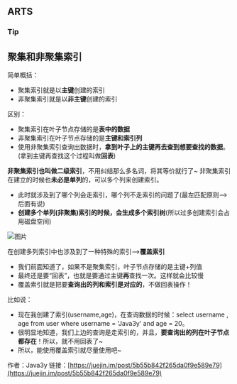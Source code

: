 ## ARTS

### Tip

## 聚集和非聚集索引

简单概括： 
* 聚集索引就是以**主键**创建的索引 
* 非聚集索引就是以**非主键**创建的索引 

区别： 
* 聚集索引在叶子节点存储的是**表中的数据** 
* 非聚集索引在叶子节点存储的是**主键和索引列** 
* 使用非聚集索引查询出数据时，**拿到叶子上的主键再去查到想要查找的数据**。(拿到主键再查找这个过程叫做**回表**) 

**非聚集索引也叫做二级索引**，不用纠结那么多名词，将其等价就行了~ 
非聚集索引在建立的时候也**未必是单列**的，可以多个列来创建索引。 
 
* 此时就涉及到了哪个列会走索引，哪个列不走索引的问题了(最左匹配原则-->后面有说) 
* **创建多个单列(非聚集)索引的时候，会生成多个索引树**(所以过多创建索引会占用磁盘空间)

 ![图片](https://uploader.shimo.im/f/tkO41m0fUbksRk1v.png!thumbnail)

在创建多列索引中也涉及到了一种特殊的索引-->**覆盖索引** 
* 我们前面知道了，如果不是聚集索引，叶子节点存储的是主键+列值 
* 最终还是要“回表”，也就是要通过主键**再**查找一次。这样就会比较慢 
* 覆盖索引就是把要**查询出的列和索引是对应的**，不做回表操作！ 

比如说： 
* 现在我创建了索引(username,age)，在查询数据的时候：select username , age from user where username = 'Java3y' and age = 20。 
* 很明显地知道，我们上边的查询是走索引的，并且，**要查询出的列在叶子节点都存在**！所以，就不用回表了~ 
* 所以，能使用覆盖索引就尽量使用吧~

作者：Java3y
链接：[https://juejin.im/post/5b55b842f265da0f9e589e79](https://juejin.im/post/5b55b842f265da0f9e589e79)



